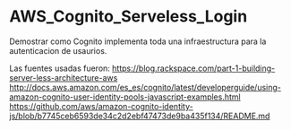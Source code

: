 # AWS_Cognito_Serveless_Login
Demostrar como Cognito implementa toda una infraestructura para la autenticacion de usaurios.

Las fuentes usadas fueron:
https://blog.rackspace.com/part-1-building-server-less-architecture-aws
http://docs.aws.amazon.com/es_es/cognito/latest/developerguide/using-amazon-cognito-user-identity-pools-javascript-examples.html
https://github.com/aws/amazon-cognito-identity-js/blob/b7745ceb6593de34c2d2ebf47473de9ba435f134/README.md
